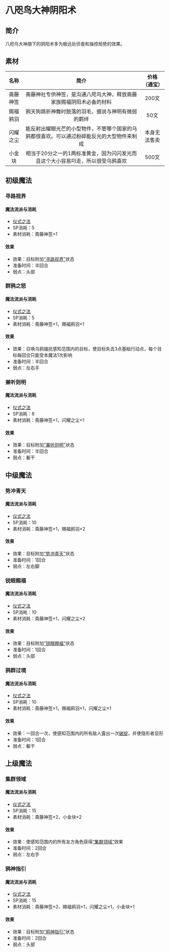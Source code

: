 # 八咫鸟大神阴阳术

## 简介

八咫鸟大神旗下的阴阳术多为极远处侦查和操控局势的效果。

## 素材

名称|简介|价格（通宝）
:--:|:--:|:--:
斋藤神签|斋藤神社专供神签，是沟通八咫鸟大神，释放斋藤家族赐福阴阳术必备的材料|200文
赐福鸦羽|鸦天狗跳祈神舞时脱落的羽毛，据说与神明有微弱的羁绊|50文
闪耀之尘|能反射出耀眼光芒的小型物件，不管哪个国家的乌鸦都很喜欢。可以通过粉碎能反光的大型物件来制成|本身无法售卖
小金块|相当于20分之一的1两标准黄金，因为闪闪发光而且这个大小容易叼走，所以很受乌鸦喜欢|500文

## 初级魔法

### 寻路视界

#### 魔法流派与消耗

* <a href="/rules/V4.x rules/8·magic/#仪式之法" target="_blank">仪式之法</a>
* SP消耗：5
* 素材消耗：斋藤神签×1

#### 效果

* 效果：目标附加<a href="../../../../status/normal/#寻路视界" target="_blank">“寻路视界”</a>状态
* 准备时间：半回合
* 弱点：头部

### 群鸦之怒

#### 魔法流派与消耗

* <a href="/rules/V4.x rules/8·magic/#仪式之法" target="_blank">仪式之法</a>
* SP消耗：5
* 素材消耗：斋藤神签×1，赐福鸦羽×1

#### 效果

* 效果：召唤乌鸦骚扰感知范围内的目标，使目标失去3点基础行动点，每个目标每回合只能受本魔法1次影响
* 准备时间：半回合
* 弱点：左右手

### 兼听则明

#### 魔法流派与消耗

* <a href="/rules/V4.x rules/8·magic/#仪式之法" target="_blank">仪式之法</a>
* SP消耗：8
* 素材消耗：斋藤神签×1，闪耀之尘×1

#### 效果

* 效果：目标附加<a href="../../../../status/normal/#兼听则明" target="_blank">“兼听则明”</a>状态
* 准备时间：半回合
* 弱点：躯干

## 中级魔法

### 势冲青天

#### 魔法流派与消耗

* <a href="/rules/V4.x rules/8·magic/#仪式之法" target="_blank">仪式之法</a>
* SP消耗：10
* 素材消耗：斋藤神签×1，赐福鸦羽×2

#### 效果

* 效果：目标附加<a href="../../../../status/normal/#势冲青天" target="_blank">“势冲青天”</a>状态
* 准备时间：1回合
* 弱点：左右脚

### 锐眼赐福

#### 魔法流派与消耗

* <a href="/rules/V4.x rules/8·magic/#仪式之法" target="_blank">仪式之法</a>
* SP消耗：10
* 素材消耗：斋藤神签×1，闪耀之尘×2

#### 效果

* 效果：目标附加<a href="../../../../status/normal/#锐眼赐福" target="_blank">“锐眼赐福”</a>状态
* 准备时间：1回合
* 弱点：头部

### 鸦群过境

#### 魔法流派与消耗

* <a href="/rules/V4.x rules/8·magic/#仪式之法" target="_blank">仪式之法</a>
* SP消耗：10
* 素材消耗：斋藤神签×1，赐福鸦羽×1，闪耀之尘×1

#### 效果

* 效果：一回合一次，使感知范围内的所有敌人露出一次<a href="../../../../../V4.x rules/Extra/BulletTime" target="_blank">破绽</a>，并使隐形者显形
* 准备时间：1回合
* 弱点：躯干

## 上级魔法

### 集群领域

#### 魔法流派与消耗

* <a href="/rules/V4.x rules/8·magic/#仪式之法" target="_blank">仪式之法</a>
* SP消耗：15
* 素材消耗：斋藤神签×2，小金块×2

#### 效果

* 效果：使感知范围内的所有友方角色获得<a href="../../../../status/normal/#集群领域" target="_blank">“集群领域”</a>效果
* 准备时间：2回合
* 弱点：左右手

### 鸦神指引

#### 魔法流派与消耗

* <a href="/rules/V4.x rules/8·magic/#仪式之法" target="_blank">仪式之法</a>
* SP消耗：15
* 素材消耗：斋藤神签×2，赐福鸦羽×1，闪耀之尘×1，小金块×1

#### 效果

* 效果：目标附加<a href="../../../../status/normal/#鸦神指引" target="_blank">“鸦神指引”</a>状态
* 准备时间：2回合
* 弱点：头部
